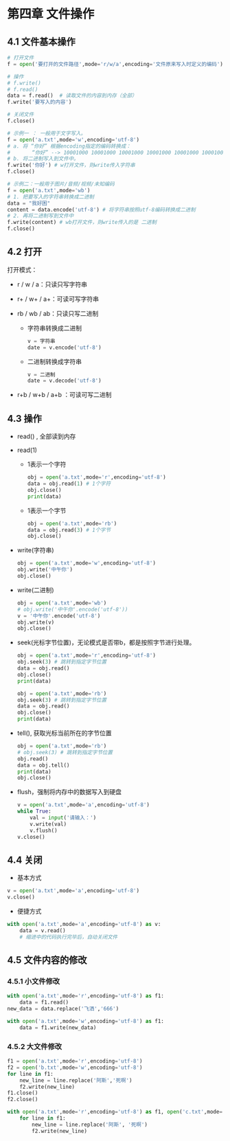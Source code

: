 # 第四章 文件操作

## 4.1 文件基本操作

```python
# 打开文件
f = open('要打开的文件路径',mode='r/w/a',encoding='文件原来写入时定义的编码')

# 操作
# f.write()
# f.read()
data = f.read()  # 读取文件的内容到内存（全部）
f.write('要写入的内容')

# 关闭文件
f.close()
```

```python
# 示例一 ： 一般用于文字写入。
f = open('a.txt',mode='w',encoding='utf-8')
# a. 将 “你好” 根据encoding指定的编码转换成： 
#       “你好” --> 10001000 10001000 10001000 10001000 10001000 10001000
# b. 将二进制写入到文件中。
f.write('你好') # w打开文件，则write传入字符串
f.close()

# 示例二：一般用于图片/音频/视频/未知编码 
f = open('a.txt',mode='wb')
# 1. 把要写入的字符串转换成二进制
data = "我好困"
content = data.encode('utf-8') # 将字符串按照utf-8编码转换成二进制
# 2. 再将二进制写到文件中
f.write(content) # wb打开文件，则write传入的是 二进制
f.close()
```

## 4.2  打开

打开模式：

- r / w / a：只读只写字符串

- r+ / w+ / a+：可读可写字符串

- rb / wb / ab：只读只写二进制

  - 字符串转换成二进制

    ```python
    v = 字符串
    date = v.encode('utf-8')
    ```

  - 二进制转换成字符串

    ```python
    v = 二进制
    date = v.decode('utf-8')
    ```

- r+b / w+b / a+b ：可读可写二进制

## 4.3 操作

- read() , 全部读到内存

- read(1) 

  - 1表示一个字符

    ```python
    obj = open('a.txt',mode='r',encoding='utf-8')
    data = obj.read(1) # 1个字符
    obj.close()
    print(data)
    ```

  - 1表示一个字节

    ```python
    obj = open('a.txt',mode='rb')
    data = obj.read(3) # 1个字节
    obj.close()
    ```

- write(字符串)

  ```python
  obj = open('a.txt',mode='w',encoding='utf-8')
  obj.write('中午你')
  obj.close()
  ```

- write(二进制)

  ```python
  obj = open('a.txt',mode='wb')
  # obj.write('中午你'.encode('utf-8'))
  v = '中午你'.encode('utf-8')
  obj.write(v)
  obj.close()
  ```

- seek(光标字节位置)，无论模式是否带b，都是按照字节进行处理。

  ```python
  obj = open('a.txt',mode='r',encoding='utf-8')
  obj.seek(3) # 跳转到指定字节位置
  data = obj.read()
  obj.close()
  print(data)
  
  obj = open('a.txt',mode='rb')
  obj.seek(3) # 跳转到指定字节位置
  data = obj.read()
  obj.close()
  print(data)
  ```

- tell(), 获取光标当前所在的字节位置

  ```python
  obj = open('a.txt',mode='rb')
  # obj.seek(3) # 跳转到指定字节位置
  obj.read()
  data = obj.tell()
  print(data)
  obj.close()
  ```

- flush，强制将内存中的数据写入到硬盘

  ```python
  v = open('a.txt',mode='a',encoding='utf-8')
  while True:
      val = input('请输入：')
      v.write(val)
      v.flush()
  v.close()
  ```

## 4.4 关闭

- 基本方式

```python
v = open('a.txt',mode='a',encoding='utf-8')
v.close()
```

- 便捷方式

```python
with open('a.txt',mode='a',encoding='utf-8') as v:
    data = v.read()
	# 缩进中的代码执行完毕后，自动关闭文件
```

## 4.5  文件内容的修改

### 4.5.1 小文件修改

```python
with open('a.txt',mode='r',encoding='utf-8') as f1:
    data = f1.read()
new_data = data.replace('飞洒','666')

with open('a.txt',mode='w',encoding='utf-8') as f1:
    data = f1.write(new_data)
```

### 4.5.2 大文件修改

```python
f1 = open('a.txt',mode='r',encoding='utf-8')
f2 = open('b.txt',mode='w',encoding='utf-8')
for line in f1:
    new_line = line.replace('阿斯','死啊')
    f2.write(new_line)
f1.close()
f2.close()
```

```python
with open('a.txt',mode='r',encoding='utf-8') as f1, open('c.txt',mode='w',encoding='utf-8') as f2:
    for line in f1:
        new_line = line.replace('阿斯', '死啊')
        f2.write(new_line)
```